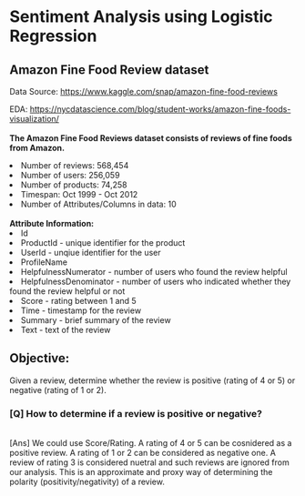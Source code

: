 # Sentiment Analysis using Logistic Regression

## Amazon Fine Food Review dataset
Data Source:  https://www.kaggle.com/snap/amazon-fine-food-reviews

EDA: https://nycdatascience.com/blog/student-works/amazon-fine-foods-visualization/ <br>
<br>
<b>The Amazon Fine Food Reviews dataset consists of reviews of fine foods from Amazon.</b>
<br>
<li>Number of reviews: 568,454</li>
<li>Number of users: 256,059</li>
<li>Number of products: 74,258</li>
<li>Timespan: Oct 1999 - Oct 2012</li>
<li>Number of Attributes/Columns in data: 10</li>
<br>
<b>Attribute Information:</b>
<br>
<li>Id</li>
<li>ProductId - unique identifier for the product</li>
<li>UserId - unqiue identifier for the user</li>
<li>ProfileName</li>
<li>HelpfulnessNumerator - number of users who found the review helpful</li>
<li>HelpfulnessDenominator - number of users who indicated whether they found the review helpful or not</li>
<li>Score - rating between 1 and 5</li>
<li>Time - timestamp for the review</li>
<li>Summary - brief summary of the review</li>
<li>Text - text of the review</li>

## Objective:
Given a review, determine whether the review is positive (rating of 4 or 5) or negative (rating of 1 or 2).
<br>

### [Q] How to determine if a review is positive or negative?
<br>
[Ans] We could use Score/Rating. A rating of 4 or 5 can be cosnidered as a positive review. A rating of 1 or 2 can be considered as negative one. A review of rating 3 is considered nuetral and such reviews are ignored from our analysis. This is an approximate and proxy way of determining the polarity (positivity/negativity) of a review.
